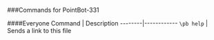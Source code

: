 ###Commands for PointBot-331

####Everyone
Command | Description
--------|------------
`\pb help` | Sends a link to this file
